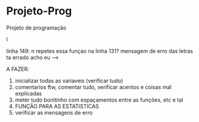 # Projeto-Prog
Projeto de programação

I


linha 149: n repetes essa funçao na linha 131?
mensagem de erro das letras ta errado acho eu -->



A FAZER:
1) inicializar todas as variaveis (verificar tudo)
2) comentarios ftw, comentar tudo, verificar acentos e coisas mal explicadas
3) meter tudo bonitinho com espaçamentos entre as funções, etc e tal
4) FUNÇÃO PARA AS ESTATISTICAS
5) verificar as mensagens de erro

